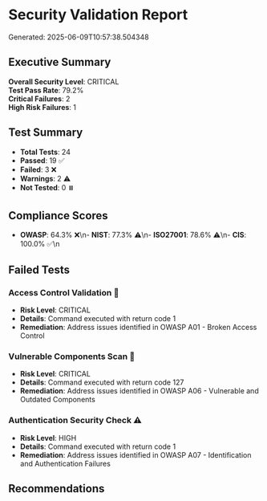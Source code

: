 # Security Validation Report
Generated: 2025-06-09T10:57:38.504348

## Executive Summary

**Overall Security Level**: CRITICAL  
**Test Pass Rate**: 79.2%  
**Critical Failures**: 2  
**High Risk Failures**: 1  

## Test Summary

- **Total Tests**: 24
- **Passed**: 19 ✅
- **Failed**: 3 ❌
- **Warnings**: 2 ⚠️
- **Not Tested**: 0 ⏸️

## Compliance Scores

- **OWASP**: 64.3% ❌\n- **NIST**: 77.3% ⚠️\n- **ISO27001**: 78.6% ⚠️\n- **CIS**: 100.0% ✅\n
## Failed Tests

### Access Control Validation 🚨
- **Risk Level**: CRITICAL
- **Details**: Command executed with return code 1
- **Remediation**: Address issues identified in OWASP A01 - Broken Access Control

### Vulnerable Components Scan 🚨
- **Risk Level**: CRITICAL
- **Details**: Command executed with return code 127
- **Remediation**: Address issues identified in OWASP A06 - Vulnerable and Outdated Components

### Authentication Security Check ⚠️
- **Risk Level**: HIGH
- **Details**: Command executed with return code 1
- **Remediation**: Address issues identified in OWASP A07 - Identification and Authentication Failures

## Recommendations

